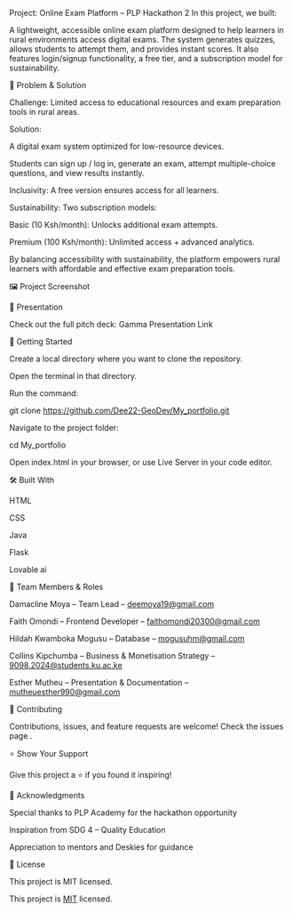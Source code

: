 Project: Online Exam Platform – PLP Hackathon 2
In this project, we built:

A lightweight, accessible online exam platform designed to help learners in rural environments access digital exams.
The system generates quizzes, allows students to attempt them, and provides instant scores. It also features login/signup functionality, a free tier, and a subscription model for sustainability.

🎯 Problem & Solution

Challenge: Limited access to educational resources and exam preparation tools in rural areas.

Solution:

A digital exam system optimized for low-resource devices.

Students can sign up / log in, generate an exam, attempt multiple-choice questions, and view results instantly.

Inclusivity: A free version ensures access for all learners.

Sustainability: Two subscription models:

Basic (10 Ksh/month): Unlocks additional exam attempts.

Premium (100 Ksh/month): Unlimited access + advanced analytics.

By balancing accessibility with sustainability, the platform empowers rural learners with affordable and effective exam preparation tools.

🖼️ Project Screenshot

📑 Presentation

Check out the full pitch deck:
Gamma Presentation Link

🚀 Getting Started

Create a local directory where you want to clone the repository.

Open the terminal in that directory.

Run the command:

git clone https://github.com/Dee22-GeoDev/My_portfolio.git


Navigate to the project folder:

cd My_portfolio


Open index.html in your browser, or use Live Server in your code editor.

🛠️ Built With

HTML

CSS

Java

Flask

Lovable ai

👥 Team Members & Roles

Damacline Moya – Team Lead – deemoya19@gmail.com

Faith Omondi – Frontend Developer – faithomondi20300@gmail.com

Hildah Kwamboka Mogusu – Database – mogusuhm@gmail.com

Collins Kipchumba – Business & Monetisation Strategy – 9098.2024@students.ku.ac.ke

Esther Mutheu – Presentation & Documentation – mutheuesther990@gmail.com

🤝 Contributing

Contributions, issues, and feature requests are welcome!
Check the issues page
.

⭐ Show Your Support

Give this project a ⭐ if you found it inspiring!

🙏 Acknowledgments

Special thanks to PLP Academy for the hackathon opportunity

Inspiration from SDG 4 – Quality Education

Appreciation to mentors and Deskies for guidance

📝 License

This project is MIT
 licensed.

This project is [MIT](./LICENSE) licensed.
